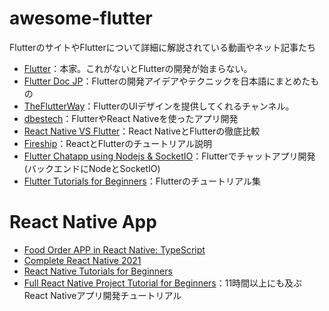 # awesome-flutter

FlutterのサイトやFlutterについて詳細に解説されている動画やネット記事たち

* [Flutter](https://flutter.dev/)：本家。これがないとFlutterの開発が始まらない。
* [Flutter Doc JP](https://flutter.ctrnost.com/)：Flutterの開発アイデアやテクニックを日本語にまとめたもの
* [TheFlutterWay](https://www.youtube.com/c/TheFlutterWay)：FlutterのUIデザインを提供してくれるチャンネル。
* [dbestech](https://www.youtube.com/c/dbestech)：FlutterやReact Nativeを使ったアプリ開発
* [React Native VS Flutter](https://www.youtube.com/watch?v=X8ipUgXH6jw&t=6s&pp=ugMICgJqYRABGAE%3D)：React NativeとFlutterの徹底比較
* [Fireship](https://www.youtube.com/c/Fireship)：ReactとFlutterのチュートリアル説明
* [Flutter Chatapp using Nodejs & SocketIO](https://www.youtube.com/watch?v=uydBHliNXwE&list=PLtIU0BH0pkKovuEaNsrGE_Xd5Tz3m1zeC)：Flutterでチャットアプリ開発(バックエンドにNodeとSocketIO)
* [Flutter Tutorials for Beginners](https://www.youtube.com/watch?v=GQJovou6zuE&list=PL3nPgdhXQtHfC53Kl7oWsoq7TSX3e64Y1)：Flutterのチュートリアル集


# React Native App

* [Food Order APP in React Native: TypeScript](https://www.youtube.com/watch?v=ClW3_QK4kt0&list=PLaLqLOj2bk9adCWmbY-h2CG6m0-WQ2W1k)
* [Complete React Native 2021](https://www.youtube.com/watch?v=ANdSdIlgsEw&t=11s&pp=ugMICgJqYRABGAE%3D)
* [React Native Tutorials for Beginners](https://www.youtube.com/watch?v=ur6I5m2nTvk&list=PL4cUxeGkcC9ixPU-QkScoRBVxtPPzVjrQ)
* [Full React Native Project Tutorial for Beginners](https://www.youtube.com/watch?v=7cBGU1zjCxU)：11時間以上にも及ぶReact Nativeアプリ開発チュートリアル